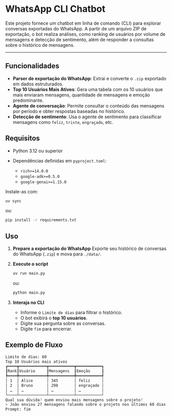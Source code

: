 # WhatsApp CLI Chatbot

Este projeto fornece um chatbot em linha de comando (CLI) para explorar conversas exportadas do WhatsApp. A partir de um arquivo ZIP de exportação, o bot realiza análises, como ranking de usuários por volume de mensagens e detecção de sentimento, além de responder a consultas sobre o histórico de mensagens.

---

## Funcionalidades

* **Parser de exportação do WhatsApp**: Extrai e converte o `.zip` exportado em dados estruturados.
* **Top 10 Usuários Mais Ativos**: Gera uma tabela com os 10 usuários que mais enviaram mensagens, quantidade de mensagens e emoção predominante.
* **Agente de conversação**: Permite consultar o conteúdo das mensagens por período e obter respostas baseadas no histórico.
* **Detecção de sentimento**: Usa o agente de sentimento para classificar mensagens como `feliz`, `triste`, `engraçado`, etc.

## Requisitos

* Python 3.12 ou superior
* Dependências definidas em `pyproject.toml`:

  * `rich>=14.0.0`
  * `google-adk>=0.5.0`
  * `google-genai>=1.15.0`

Instale-as com:

```bash
uv sync
```

ou:

```bash
pip install -r requirements.txt
```

## Uso

1. **Prepare a exportação do WhatsApp**
   Exporte seu histórico de conversas do WhatsApp (`.zip`) e mova para `./data/`.

2. **Execute o script**

   ```bash
   uv run main.py
   ```

    ou:

   ```bash
   python main.py
   ```

3. **Interaja no CLI**

   * Informe o `Limite de dias` para filtrar o histórico.
   * O bot exibirá o **top 10 usuários**.
   * Digite sua pergunta sobre as conversas.
   * Digite `fim` para encerrar.

## Exemplo de Fluxo

```bash main.py
Limite de dias: 60
Top 10 Usuários mais ativos
┏━━━━┳━━━━━━━━━━━━┳━━━━━━━━━━━┳━━━━━━━━━━━┓
┃Rank┃Usuário     ┃Mensagens  ┃Emoção     ┃
┡━━━━╇━━━━━━━━━━━━╇━━━━━━━━━━━╇━━━━━━━━━━━┩
│ 1  │ Alice      │ 345       │ feliz     │
│ 2  │ Bruno      │ 298       │ engraçado │
│ …  │ …          │ …         │ …         │
└────┴────────────┴───────────┴───────────┘
Qual sua dúvida? quem enviou mais mensagens sobre o projeto?
> João enviou 27 mensagens falando sobre o projeto nos últimos 60 dias.
Prompt: fim
```
